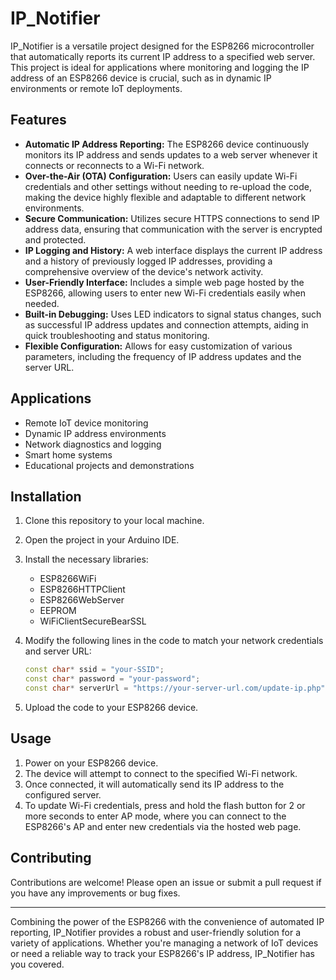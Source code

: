 # IP_Notifier

IP_Notifier is a versatile project designed for the ESP8266 microcontroller that automatically reports its current IP address to a specified web server. This project is ideal for applications where monitoring and logging the IP address of an ESP8266 device is crucial, such as in dynamic IP environments or remote IoT deployments.

## Features

- **Automatic IP Address Reporting:** The ESP8266 device continuously monitors its IP address and sends updates to a web server whenever it connects or reconnects to a Wi-Fi network.
- **Over-the-Air (OTA) Configuration:** Users can easily update Wi-Fi credentials and other settings without needing to re-upload the code, making the device highly flexible and adaptable to different network environments.
- **Secure Communication:** Utilizes secure HTTPS connections to send IP address data, ensuring that communication with the server is encrypted and protected.
- **IP Logging and History:** A web interface displays the current IP address and a history of previously logged IP addresses, providing a comprehensive overview of the device's network activity.
- **User-Friendly Interface:** Includes a simple web page hosted by the ESP8266, allowing users to enter new Wi-Fi credentials easily when needed.
- **Built-in Debugging:** Uses LED indicators to signal status changes, such as successful IP address updates and connection attempts, aiding in quick troubleshooting and status monitoring.
- **Flexible Configuration:** Allows for easy customization of various parameters, including the frequency of IP address updates and the server URL.

## Applications

- Remote IoT device monitoring
- Dynamic IP address environments
- Network diagnostics and logging
- Smart home systems
- Educational projects and demonstrations

## Installation

1. Clone this repository to your local machine.
2. Open the project in your Arduino IDE.
3. Install the necessary libraries:
    - ESP8266WiFi
    - ESP8266HTTPClient
    - ESP8266WebServer
    - EEPROM
    - WiFiClientSecureBearSSL

4. Modify the following lines in the code to match your network credentials and server URL:

    ```cpp
    const char* ssid = "your-SSID";
    const char* password = "your-password";
    const char* serverUrl = "https://your-server-url.com/update-ip.php";
    ```

5. Upload the code to your ESP8266 device.

## Usage

1. Power on your ESP8266 device.
2. The device will attempt to connect to the specified Wi-Fi network.
3. Once connected, it will automatically send its IP address to the configured server.
4. To update Wi-Fi credentials, press and hold the flash button for 2 or more seconds to enter AP mode, where you can connect to the ESP8266's AP and enter new credentials via the hosted web page.

## Contributing

Contributions are welcome! Please open an issue or submit a pull request if you have any improvements or bug fixes.

---

Combining the power of the ESP8266 with the convenience of automated IP reporting, IP_Notifier provides a robust and user-friendly solution for a variety of applications. Whether you're managing a network of IoT devices or need a reliable way to track your ESP8266's IP address, IP_Notifier has you covered.
